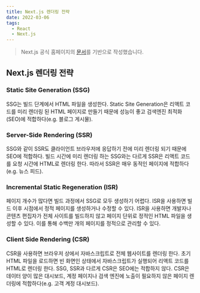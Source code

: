 ```yaml
---
title: Next.js 렌더링 전략
date: 2022-03-06
tags:
  - React
  - Next.js
---
```


> 
> Next.js 공식 홈페이지의 [문서]( https://nextjs.org/learn/seo/rendering-and-ranking/rendering-strategies )를 기반으로 작성했습니다. 
> 

## Next.js 렌더링 전략

### Static Site Generation (SSG)

SSG는 빌드 단계에서 HTML 파일을 생성한다. Static Site Generation은 리액트 코드를 미리 렌더링 된 HTML 페이지로 만들기 때문에 성능이 좋고 검색엔진 최적화(SEO)에 적합하다(e.g. 블로그 게시물). 
 

### Server-Side Rendering (SSR)

SSG와 같이 SSR도 클라이언트 브라우저에 응답하기 전에 미리 렌더링 되기 때문에 SEO에 적합하다. 빌드 시간에 미리 렌더링 하는 SSG와는 다르게 SSR은 리액트 코드를 요청 시간에 HTML로 렌더링 한다. 따라서 SSR은 매우 동적인 페이지에 적합하다(e.g. 뉴스 피드). 

### Incremental Static Regeneration (ISR)

페이지 개수가 많다면 빌드 과정에서 SSG로 모두 생성하기 어렵다. ISR을 사용하면 빌드 이후 시점에서 정적 페이지를 생성하거나 수정할 수 있다. ISR을 사용하면 개발자나 콘텐츠 편집자가 전체 사이트를 빌드하지 않고 페이지 단위로 정적인 HTML 파일을 생성할 수 있다. 이를 통해 수백만 개의 페이지를 정적으로 관리할 수 있다.  

### Client Side Rendering (CSR)

CSR을 사용하면 브라우저 상에서 자바스크립트로 전체 웹사이트를 렌더링 한다. 초기 HTML 파일을 로드하면 빈 화면인 상태에서 자바스크립트가 실행되어 리액트 코드를 HTML로 렌더링 한다. SSG, SSR과 다르게 CSR은 SEO에는 적합하지 않다. CSR은 데이터 양이 많은 대시보드, 계정 페이지나 검색 엔진에 노출이 필요하지 않은 페이지 렌더링에 적합하다(e.g. 고객 계정 대시보드). 
